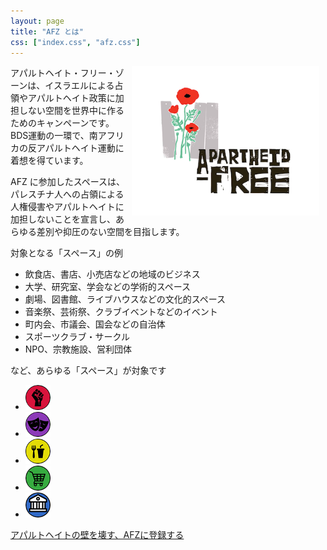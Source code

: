 ```yaml
---
layout: page
title: "AFZ とは"
css: ["index.css", "afz.css"]
---
```


<div class="page">

<img src="/assets/img/apartheidfree.png" style="float:right; width: 300px; padding-right: 10px" />

<p>アパルトヘイト・フリー・ゾーンは、イスラエルによる占領やアパルトヘイト政策に加担しない空間を世界中に作るためのキャンペーンです。BDS運動の一環で、南アフリカの反アパルトヘイト運動に着想を得ています。</p>

<p>AFZ に参加したスペースは、パレスチナ人への占領による人権侵害やアパルトヘイトに加担しないことを宣言し、あらゆる差別や抑圧のない空間を目指します。</p>

<p>
<p>対象となる「スペース」の例</p>
<ul>
<li>飲食店、書店、小売店などの地域のビジネス</li>
<li>大学、研究室、学会などの学術的スペース</li>
<li>劇場、図書館、ライブハウスなどの文化的スペース</li>
<li>音楽祭、芸術祭、クラブイベントなどのイベント</li>
<li>町内会、市議会、国会などの自治体</li>
<li>スポーツクラブ・サークル</li>
<li>NPO、宗教施設、営利団体</li>
</ul>
など、あらゆる「スペース」が対象です
</p>

<ul id="legend" class="afzIcons">
  <li><img src="/assets/icons/social.png" height="40" width="40" /></li>
  <li><img src="/assets/icons/cultural.png" height="40" width="40" /></li>
  <li><img src="/assets/icons/cafe.png" height="40" width="40" /></li>
  <li><img src="/assets/icons/shop.png" height="40" width="40" /></li>
  <li><img src="/assets/icons/place.png" height="40" width="40" /></li>
</ul>

<a href="register">アパルトヘイトの壁を壊す、AFZに登録する</a><br />
<!-- a href="what-you-can-do">AFZとしてできること</a><br / -->
<!-- a href="guide">AFZのガイドライン</a><br / -->

</div>
